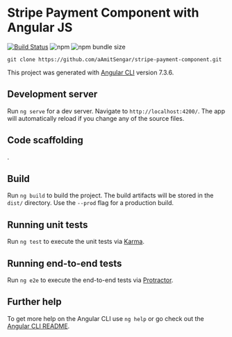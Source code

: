 # Stripe Payment Component with Angular JS
[![Build Status](https://travis-ci.org/aAmitSengar/stripe-payment-component.svg?branch=master)](https://travis-ci.org/aAmitSengar/stripe-payment-component) ![npm](https://img.shields.io/npm/dw/stripe-payment-component.svg)
![npm bundle size](https://img.shields.io/bundlephobia/min/stripe-payment-component.svg)


`git clone https://github.com/aAmitSengar/stripe-payment-component.git`

This project was generated with [Angular CLI](https://github.com/angular/angular-cli) version 7.3.6.

## Development server

Run `ng serve` for a dev server. Navigate to `http://localhost:4200/`. The app will automatically reload if you change any of the source files.

## Code scaffolding
.

## Build

Run `ng build` to build the project. The build artifacts will be stored in the `dist/` directory. Use the `--prod` flag for a production build.

## Running unit tests

Run `ng test` to execute the unit tests via [Karma](https://karma-runner.github.io).

## Running end-to-end tests

Run `ng e2e` to execute the end-to-end tests via [Protractor](http://www.protractortest.org/).

## Further help

To get more help on the Angular CLI use `ng help` or go check out the [Angular CLI README](https://github.com/angular/angular-cli/blob/master/README.md).
